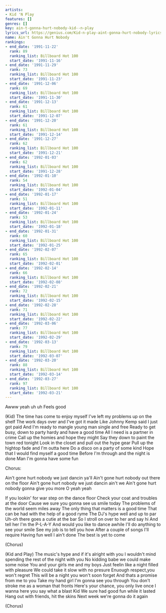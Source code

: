 ```yaml
---
artists:
- Kid 'N Play
features: []
genres: []
key: ain-t-gonna-hurt-nobody-kid--n-play
lyrics_url: https://genius.com/Kid-n-play-aint-gonna-hurt-nobody-lyrics
name: Ain't Gonna Hurt Nobody
rankings:
- end_date: '1991-11-22'
  rank: 89
  ranking_list: Billboard Hot 100
  start_date: '1991-11-16'
- end_date: '1991-11-29'
  rank: 73
  ranking_list: Billboard Hot 100
  start_date: '1991-11-23'
- end_date: '1991-12-06'
  rank: 69
  ranking_list: Billboard Hot 100
  start_date: '1991-11-30'
- end_date: '1991-12-13'
  rank: 61
  ranking_list: Billboard Hot 100
  start_date: '1991-12-07'
- end_date: '1991-12-20'
  rank: 61
  ranking_list: Billboard Hot 100
  start_date: '1991-12-14'
- end_date: '1991-12-27'
  rank: 62
  ranking_list: Billboard Hot 100
  start_date: '1991-12-21'
- end_date: '1992-01-03'
  rank: 62
  ranking_list: Billboard Hot 100
  start_date: '1991-12-28'
- end_date: '1992-01-10'
  rank: 54
  ranking_list: Billboard Hot 100
  start_date: '1992-01-04'
- end_date: '1992-01-17'
  rank: 51
  ranking_list: Billboard Hot 100
  start_date: '1992-01-11'
- end_date: '1992-01-24'
  rank: 53
  ranking_list: Billboard Hot 100
  start_date: '1992-01-18'
- end_date: '1992-01-31'
  rank: 60
  ranking_list: Billboard Hot 100
  start_date: '1992-01-25'
- end_date: '1992-02-07'
  rank: 65
  ranking_list: Billboard Hot 100
  start_date: '1992-02-01'
- end_date: '1992-02-14'
  rank: 66
  ranking_list: Billboard Hot 100
  start_date: '1992-02-08'
- end_date: '1992-02-21'
  rank: 72
  ranking_list: Billboard Hot 100
  start_date: '1992-02-15'
- end_date: '1992-02-28'
  rank: 71
  ranking_list: Billboard Hot 100
  start_date: '1992-02-22'
- end_date: '1992-03-06'
  rank: 77
  ranking_list: Billboard Hot 100
  start_date: '1992-02-29'
- end_date: '1992-03-13'
  rank: 79
  ranking_list: Billboard Hot 100
  start_date: '1992-03-07'
- end_date: '1992-03-20'
  rank: 88
  ranking_list: Billboard Hot 100
  start_date: '1992-03-14'
- end_date: '1992-03-27'
  rank: 97
  ranking_list: Billboard Hot 100
  start_date: '1992-03-21'
---
```

Awww yeah uh uh
Feels good

(Kid)
The time has come to enjoy myself
I've left my problems up on the shelf
The work days over and I've got it made
Like Johnny Kemp said I just got paid
And I'm ready to mangle young man single and free
Ready to get busy, down to party hardy and have a good time
All I need is a partner in crime
Call up the homies and hope they might
Say they down to paint the town red tonight
Look in the closet and pull out the hype gear
Pull up the hightop fade and I'm outta here
Do a disco on a party of some kind
Hope that I would find myself a good time
Before I'm through and the night is done
Man I'm gonna have some fun

Chorus:

Ain't gone hurt nobody we just dancin ya'll
Ain't gone hurt nobody out there on the floor
Ain't gone hurt nobody we just dancin ain't we
Ain't gone hurt nobody gonna give you more
O yeah yeah


If you lookin' for war step on the dance floor
Check your coat and troubles at the door
Cause we sure you gonna see us smile today
The problems of the world seem miles away
The only thing that matters is a good time
That can be had with the help of a good ryme
The DJ's hype well and up to par
Uh-oh there goes a cutie at the bar
So I stroll on over to her and say hi
And tell her I'm the P-L-A-Y
And would you like to dance awhile
I'll do anything to see your smile
See my job is to tell you how
After a couple of songs I'll require
Having fun well I ain't done
The best is yet to come

(Chorus)

(Kid and Play)
The music's hype and if it's alright with you
I wouldn't mind spending the rest of the night with you
No kidding babe we could make some noise
You and your girls me and my boys
Just feelin like a night filled with pleasure
We could take it slow with no presure
Enuough respect,you won't regret
This will be a night you won't soon forget
And thats a promise from me to you
Take my hand girl I'm gonna see you through
You don't stroke me as a woman that fronts
Here's your chance, you only live once
I wanna here you say what a blast Kid
We sure had good fun while it lasted
Hang out with friends, hit the skins
Next week we're gonna do it again

(Chorus)
